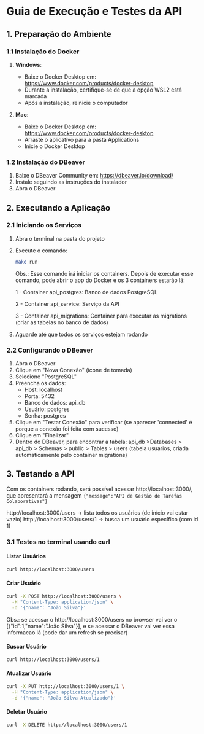 # Guia de Execução e Testes da API

## 1. Preparação do Ambiente

### 1.1 Instalação do Docker
1. **Windows**:
   - Baixe o Docker Desktop em: https://www.docker.com/products/docker-desktop
   - Durante a instalação, certifique-se de que a opção WSL2 está marcada
   - Após a instalação, reinicie o computador

2. **Mac**:
   - Baixe o Docker Desktop em: https://www.docker.com/products/docker-desktop
   - Arraste o aplicativo para a pasta Applications
   - Inicie o Docker Desktop

### 1.2 Instalação do DBeaver
1. Baixe o DBeaver Community em: https://dbeaver.io/download/
2. Instale seguindo as instruções do instalador
3. Abra o DBeaver

## 2. Executando a Aplicação

### 2.1 Iniciando os Serviços
1. Abra o terminal na pasta do projeto
2. Execute o comando:
   ```bash
   make run
   ```
   Obs.: Esse comando irá iniciar os containers. Depois de executar esse comando, pode abrir o app do Docker e os 3 containers estarão lá:

   1 - Container api_postgres: Banco de dados PostgreSQL

   2 - Container api_service: Serviço da API

   3 - Container api_migrations: Container para executar as migrations (criar as tabelas no banco de dados)

3. Aguarde até que todos os serviços estejam rodando

### 2.2 Configurando o DBeaver
1. Abra o DBeaver
2. Clique em "Nova Conexão" (ícone de tomada)
3. Selecione "PostgreSQL"
4. Preencha os dados:
   - Host: localhost
   - Porta: 5432
   - Banco de dados: api_db
   - Usuário: postgres
   - Senha: postgres
5. Clique em "Testar Conexão" para verificar (se aparecer 'connected' é porque a conexão foi feita com sucesso)
6. Clique em "Finalizar"
7. Dentro do DBeaver, para encontrar a tabela: api_db >Databases > api_db > Schemas > public > Tables > users (tabela usuarios, criada automaticamente pelo container migrations)

## 3. Testando a API

Com os containers rodando, será possível acessar http://localhost:3000/, que apresentará a mensagem `{"message":"API de Gestão de Tarefas Colaborativas"}`

http://localhost:3000/users -> lista todos os usuários (de início vai estar vazio)
http://localhost:3000/users/1 -> busca um usuário específico (com id 1)


### 3.1 Testes no terminal usando curl

#### Listar Usuários
```bash
curl http://localhost:3000/users
```

#### Criar Usuário
```bash
curl -X POST http://localhost:3000/users \
  -H "Content-Type: application/json" \
  -d '{"name": "João Silva"}'
```
Obs.: se acessar o http://localhost:3000/users no browser vai ver o [{"id":1,"name":"João Silva"}], e se acessar o DBeaver vai ver essa informacao lá (pode dar um refresh se precisar)

#### Buscar Usuário
```bash
curl http://localhost:3000/users/1
```

#### Atualizar Usuário
```bash
curl -X PUT http://localhost:3000/users/1 \
  -H "Content-Type: application/json" \
  -d '{"name": "João Silva Atualizado"}'
```

#### Deletar Usuário
```bash
curl -X DELETE http://localhost:3000/users/1
```